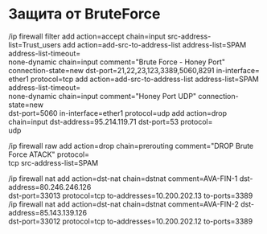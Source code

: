 # Защита от BruteForce
<!-- Разрешаем доверенным пользователям доступ, остальных, кто пробует войти с левых портов в спам лист -->
/ip firewall filter
add action=accept chain=input src-address-list=Trust_users
add action=add-src-to-address-list address-list=SPAM address-list-timeout=\
    none-dynamic chain=input comment="Brute Force - Honey Port" \
    connection-state=new dst-port=21,22,23,123,3389,5060,8291 in-interface=\
    ether1 protocol=tcp
add action=add-src-to-address-list address-list=SPAM address-list-timeout=\
    none-dynamic chain=input comment="Honey Port UDP" connection-state=new \
    dst-port=5060 in-interface=ether1 protocol=udp
add action=drop chain=input dst-address=95.214.119.71 dst-port=53 protocol=\
    udp
<!-- Баним спам лист -->
/ip firewall raw
add action=drop chain=prerouting comment="DROP Brute Force ATACK" protocol=\
    tcp src-address-list=SPAM

<!-- Добавляем доступ к серверу по порту из вне -->
/ip firewall nat
add action=dst-nat chain=dstnat comment=AVA-FIN-1 dst-address=80.246.246.126 \
    dst-port=33013 protocol=tcp to-addresses=10.200.202.13 to-ports=3389
/ip firewall nat
add action=dst-nat chain=dstnat comment=AVA-FIN-2 dst-address=85.143.139.126 \
    dst-port=33012 protocol=tcp to-addresses=10.200.202.12 to-ports=3389